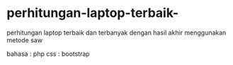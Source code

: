 # perhitungan-laptop-terbaik-
perhitungan laptop terbaik dan terbanyak dengan hasil akhir menggunakan metode saw

bahasa : php
css : bootstrap


